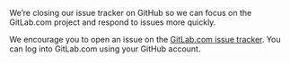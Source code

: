 We’re closing our issue tracker on GitHub so we can focus on the GitLab.com project and respond to issues more quickly.

We encourage you to open an issue on the [GitLab.com issue tracker](https://gitlab.com/httpcompany/aquila/-/issues). You can log into GitLab.com using your GitHub account.
